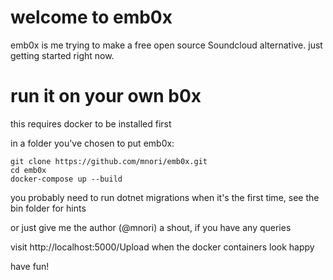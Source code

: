 # welcome to emb0x
emb0x is me trying to make a free open source Soundcloud alternative. just getting started right now.

# run it on your own b0x
this requires docker to be installed first

in a folder you've chosen to put emb0x:
```
git clone https://github.com/mnori/emb0x.git
cd emb0x
docker-compose up --build
```

you probably need to run dotnet migrations when it's the first time, see the bin folder for hints

or just give me the author (@mnori) a shout, if you have any queries

visit http://localhost:5000/Upload when the docker containers look happy

have fun!
